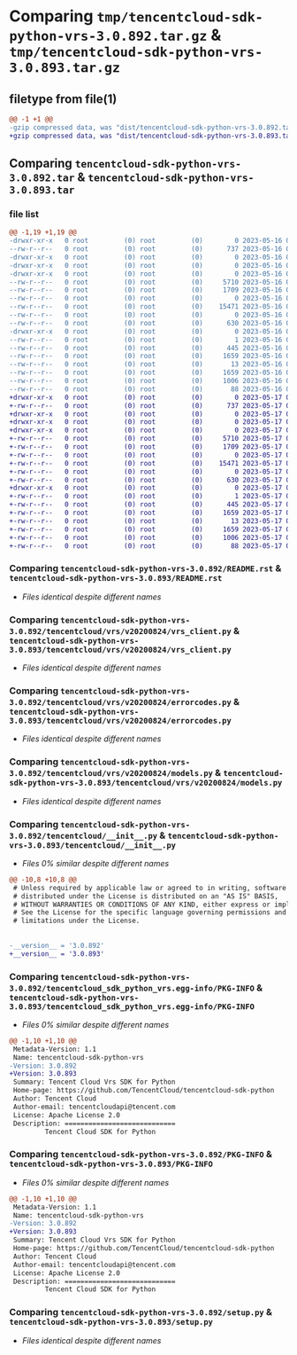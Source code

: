# Comparing `tmp/tencentcloud-sdk-python-vrs-3.0.892.tar.gz` & `tmp/tencentcloud-sdk-python-vrs-3.0.893.tar.gz`

## filetype from file(1)

```diff
@@ -1 +1 @@
-gzip compressed data, was "dist/tencentcloud-sdk-python-vrs-3.0.892.tar", last modified: Tue May 16 00:50:54 2023, max compression
+gzip compressed data, was "dist/tencentcloud-sdk-python-vrs-3.0.893.tar", last modified: Wed May 17 03:45:20 2023, max compression
```

## Comparing `tencentcloud-sdk-python-vrs-3.0.892.tar` & `tencentcloud-sdk-python-vrs-3.0.893.tar`

### file list

```diff
@@ -1,19 +1,19 @@
-drwxr-xr-x   0 root         (0) root         (0)        0 2023-05-16 00:50:54.000000 tencentcloud-sdk-python-vrs-3.0.892/
--rw-r--r--   0 root         (0) root         (0)      737 2023-05-16 00:50:54.000000 tencentcloud-sdk-python-vrs-3.0.892/README.rst
-drwxr-xr-x   0 root         (0) root         (0)        0 2023-05-16 00:50:54.000000 tencentcloud-sdk-python-vrs-3.0.892/tencentcloud/
-drwxr-xr-x   0 root         (0) root         (0)        0 2023-05-16 00:50:54.000000 tencentcloud-sdk-python-vrs-3.0.892/tencentcloud/vrs/
-drwxr-xr-x   0 root         (0) root         (0)        0 2023-05-16 00:50:54.000000 tencentcloud-sdk-python-vrs-3.0.892/tencentcloud/vrs/v20200824/
--rw-r--r--   0 root         (0) root         (0)     5710 2023-05-16 00:50:54.000000 tencentcloud-sdk-python-vrs-3.0.892/tencentcloud/vrs/v20200824/vrs_client.py
--rw-r--r--   0 root         (0) root         (0)     1709 2023-05-16 00:50:54.000000 tencentcloud-sdk-python-vrs-3.0.892/tencentcloud/vrs/v20200824/errorcodes.py
--rw-r--r--   0 root         (0) root         (0)        0 2023-05-16 00:50:54.000000 tencentcloud-sdk-python-vrs-3.0.892/tencentcloud/vrs/v20200824/__init__.py
--rw-r--r--   0 root         (0) root         (0)    15471 2023-05-16 00:50:54.000000 tencentcloud-sdk-python-vrs-3.0.892/tencentcloud/vrs/v20200824/models.py
--rw-r--r--   0 root         (0) root         (0)        0 2023-05-16 00:50:54.000000 tencentcloud-sdk-python-vrs-3.0.892/tencentcloud/vrs/__init__.py
--rw-r--r--   0 root         (0) root         (0)      630 2023-05-16 00:50:54.000000 tencentcloud-sdk-python-vrs-3.0.892/tencentcloud/__init__.py
-drwxr-xr-x   0 root         (0) root         (0)        0 2023-05-16 00:50:54.000000 tencentcloud-sdk-python-vrs-3.0.892/tencentcloud_sdk_python_vrs.egg-info/
--rw-r--r--   0 root         (0) root         (0)        1 2023-05-16 00:50:54.000000 tencentcloud-sdk-python-vrs-3.0.892/tencentcloud_sdk_python_vrs.egg-info/dependency_links.txt
--rw-r--r--   0 root         (0) root         (0)      445 2023-05-16 00:50:54.000000 tencentcloud-sdk-python-vrs-3.0.892/tencentcloud_sdk_python_vrs.egg-info/SOURCES.txt
--rw-r--r--   0 root         (0) root         (0)     1659 2023-05-16 00:50:54.000000 tencentcloud-sdk-python-vrs-3.0.892/tencentcloud_sdk_python_vrs.egg-info/PKG-INFO
--rw-r--r--   0 root         (0) root         (0)       13 2023-05-16 00:50:54.000000 tencentcloud-sdk-python-vrs-3.0.892/tencentcloud_sdk_python_vrs.egg-info/top_level.txt
--rw-r--r--   0 root         (0) root         (0)     1659 2023-05-16 00:50:54.000000 tencentcloud-sdk-python-vrs-3.0.892/PKG-INFO
--rw-r--r--   0 root         (0) root         (0)     1006 2023-05-16 00:50:54.000000 tencentcloud-sdk-python-vrs-3.0.892/setup.py
--rw-r--r--   0 root         (0) root         (0)       88 2023-05-16 00:50:54.000000 tencentcloud-sdk-python-vrs-3.0.892/setup.cfg
+drwxr-xr-x   0 root         (0) root         (0)        0 2023-05-17 03:45:20.000000 tencentcloud-sdk-python-vrs-3.0.893/
+-rw-r--r--   0 root         (0) root         (0)      737 2023-05-17 03:45:20.000000 tencentcloud-sdk-python-vrs-3.0.893/README.rst
+drwxr-xr-x   0 root         (0) root         (0)        0 2023-05-17 03:45:20.000000 tencentcloud-sdk-python-vrs-3.0.893/tencentcloud/
+drwxr-xr-x   0 root         (0) root         (0)        0 2023-05-17 03:45:20.000000 tencentcloud-sdk-python-vrs-3.0.893/tencentcloud/vrs/
+drwxr-xr-x   0 root         (0) root         (0)        0 2023-05-17 03:45:20.000000 tencentcloud-sdk-python-vrs-3.0.893/tencentcloud/vrs/v20200824/
+-rw-r--r--   0 root         (0) root         (0)     5710 2023-05-17 03:45:20.000000 tencentcloud-sdk-python-vrs-3.0.893/tencentcloud/vrs/v20200824/vrs_client.py
+-rw-r--r--   0 root         (0) root         (0)     1709 2023-05-17 03:45:20.000000 tencentcloud-sdk-python-vrs-3.0.893/tencentcloud/vrs/v20200824/errorcodes.py
+-rw-r--r--   0 root         (0) root         (0)        0 2023-05-17 03:45:20.000000 tencentcloud-sdk-python-vrs-3.0.893/tencentcloud/vrs/v20200824/__init__.py
+-rw-r--r--   0 root         (0) root         (0)    15471 2023-05-17 03:45:20.000000 tencentcloud-sdk-python-vrs-3.0.893/tencentcloud/vrs/v20200824/models.py
+-rw-r--r--   0 root         (0) root         (0)        0 2023-05-17 03:45:20.000000 tencentcloud-sdk-python-vrs-3.0.893/tencentcloud/vrs/__init__.py
+-rw-r--r--   0 root         (0) root         (0)      630 2023-05-17 03:45:20.000000 tencentcloud-sdk-python-vrs-3.0.893/tencentcloud/__init__.py
+drwxr-xr-x   0 root         (0) root         (0)        0 2023-05-17 03:45:20.000000 tencentcloud-sdk-python-vrs-3.0.893/tencentcloud_sdk_python_vrs.egg-info/
+-rw-r--r--   0 root         (0) root         (0)        1 2023-05-17 03:45:20.000000 tencentcloud-sdk-python-vrs-3.0.893/tencentcloud_sdk_python_vrs.egg-info/dependency_links.txt
+-rw-r--r--   0 root         (0) root         (0)      445 2023-05-17 03:45:20.000000 tencentcloud-sdk-python-vrs-3.0.893/tencentcloud_sdk_python_vrs.egg-info/SOURCES.txt
+-rw-r--r--   0 root         (0) root         (0)     1659 2023-05-17 03:45:20.000000 tencentcloud-sdk-python-vrs-3.0.893/tencentcloud_sdk_python_vrs.egg-info/PKG-INFO
+-rw-r--r--   0 root         (0) root         (0)       13 2023-05-17 03:45:20.000000 tencentcloud-sdk-python-vrs-3.0.893/tencentcloud_sdk_python_vrs.egg-info/top_level.txt
+-rw-r--r--   0 root         (0) root         (0)     1659 2023-05-17 03:45:20.000000 tencentcloud-sdk-python-vrs-3.0.893/PKG-INFO
+-rw-r--r--   0 root         (0) root         (0)     1006 2023-05-17 03:45:20.000000 tencentcloud-sdk-python-vrs-3.0.893/setup.py
+-rw-r--r--   0 root         (0) root         (0)       88 2023-05-17 03:45:20.000000 tencentcloud-sdk-python-vrs-3.0.893/setup.cfg
```

### Comparing `tencentcloud-sdk-python-vrs-3.0.892/README.rst` & `tencentcloud-sdk-python-vrs-3.0.893/README.rst`

 * *Files identical despite different names*

### Comparing `tencentcloud-sdk-python-vrs-3.0.892/tencentcloud/vrs/v20200824/vrs_client.py` & `tencentcloud-sdk-python-vrs-3.0.893/tencentcloud/vrs/v20200824/vrs_client.py`

 * *Files identical despite different names*

### Comparing `tencentcloud-sdk-python-vrs-3.0.892/tencentcloud/vrs/v20200824/errorcodes.py` & `tencentcloud-sdk-python-vrs-3.0.893/tencentcloud/vrs/v20200824/errorcodes.py`

 * *Files identical despite different names*

### Comparing `tencentcloud-sdk-python-vrs-3.0.892/tencentcloud/vrs/v20200824/models.py` & `tencentcloud-sdk-python-vrs-3.0.893/tencentcloud/vrs/v20200824/models.py`

 * *Files identical despite different names*

### Comparing `tencentcloud-sdk-python-vrs-3.0.892/tencentcloud/__init__.py` & `tencentcloud-sdk-python-vrs-3.0.893/tencentcloud/__init__.py`

 * *Files 0% similar despite different names*

```diff
@@ -10,8 +10,8 @@
 # Unless required by applicable law or agreed to in writing, software
 # distributed under the License is distributed on an "AS IS" BASIS,
 # WITHOUT WARRANTIES OR CONDITIONS OF ANY KIND, either express or implied.
 # See the License for the specific language governing permissions and
 # limitations under the License.
 
 
-__version__ = '3.0.892'
+__version__ = '3.0.893'
```

### Comparing `tencentcloud-sdk-python-vrs-3.0.892/tencentcloud_sdk_python_vrs.egg-info/PKG-INFO` & `tencentcloud-sdk-python-vrs-3.0.893/tencentcloud_sdk_python_vrs.egg-info/PKG-INFO`

 * *Files 0% similar despite different names*

```diff
@@ -1,10 +1,10 @@
 Metadata-Version: 1.1
 Name: tencentcloud-sdk-python-vrs
-Version: 3.0.892
+Version: 3.0.893
 Summary: Tencent Cloud Vrs SDK for Python
 Home-page: https://github.com/TencentCloud/tencentcloud-sdk-python
 Author: Tencent Cloud
 Author-email: tencentcloudapi@tencent.com
 License: Apache License 2.0
 Description: ============================
         Tencent Cloud SDK for Python
```

### Comparing `tencentcloud-sdk-python-vrs-3.0.892/PKG-INFO` & `tencentcloud-sdk-python-vrs-3.0.893/PKG-INFO`

 * *Files 0% similar despite different names*

```diff
@@ -1,10 +1,10 @@
 Metadata-Version: 1.1
 Name: tencentcloud-sdk-python-vrs
-Version: 3.0.892
+Version: 3.0.893
 Summary: Tencent Cloud Vrs SDK for Python
 Home-page: https://github.com/TencentCloud/tencentcloud-sdk-python
 Author: Tencent Cloud
 Author-email: tencentcloudapi@tencent.com
 License: Apache License 2.0
 Description: ============================
         Tencent Cloud SDK for Python
```

### Comparing `tencentcloud-sdk-python-vrs-3.0.892/setup.py` & `tencentcloud-sdk-python-vrs-3.0.893/setup.py`

 * *Files identical despite different names*

